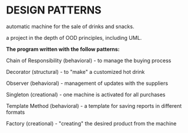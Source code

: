 # DESIGN PATTERNS
automatic machine for the sale of drinks and snacks. 

a project in the depth of OOD principles, including UML.


**The program written with the follow patterns:**

Chain of Responsibility (behavioral) - to manage the buying process

Decorator (structural) - to "make" a customized hot drink

Observer (behavioral) - management of updates with the suppliers

Singleton (creational) - one machine is activated for all purchases

Template Method (behavioral) - a template for saving reports in different formats

Factory (creational) - "creating" the desired product from the machine
